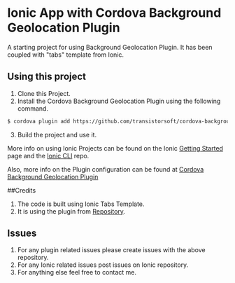 Ionic App with Cordova Background Geolocation Plugin 
=====================

A starting project for using Background Geolocation Plugin. It has been coupled with "tabs" template from Ionic. 

## Using this project

1. Clone this Project.
2. Install the Cordova Background Geolocation Plugin using the following command.

```bash
$ cordova plugin add https://github.com/transistorsoft/cordova-background-geolocation-lt.git
```

3. Build the project and use it.


More info on using Ionic Projects can be found on the Ionic [Getting Started](http://ionicframework.com/getting-started) page and the [Ionic CLI](https://github.com/driftyco/ionic-cli) repo.

Also, more info on the Plugin configuration can be found at [Cordova Background Geolocation Plugin](https://github.com/transistorsoft/cordova-background-geolocation-lt)

##Credits

1. The code is built using Ionic Tabs Template.
2. It is using the plugin from [Repository](https://github.com/transistorsoft/cordova-background-geolocation-lt). 

## Issues
1. For any plugin related issues please create issues with the above repository.
2. For any Ionic related issues post issues on Ionic repository.
3. For anything else feel free to contact me.